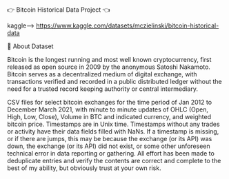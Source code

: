 👉 Bitcoin Historical Data Project 👈

kaggle--> https://www.kaggle.com/datasets/mczielinski/bitcoin-historical-data

📁 About Dataset

Bitcoin is the longest running and most well known cryptocurrency, first released as open source in 2009 by the anonymous Satoshi Nakamoto.
Bitcoin serves as a decentralized medium of digital exchange, with transactions verified and recorded in a public distributed ledger without the need for a trusted record keeping authority or central intermediary.

CSV files for select bitcoin exchanges for the time period of Jan 2012 to December March 2021, with minute to minute updates of OHLC (Open, High, Low, Close), Volume in BTC and indicated currency, and weighted bitcoin price.
Timestamps are in Unix time. Timestamps without any trades or activity have their data fields filled with NaNs. If a timestamp is missing, or if there are jumps, this may be because the exchange (or its API) was down, the exchange (or its API) did not exist, or some other unforeseen technical error in data reporting or gathering. 
All effort has been made to deduplicate entries and verify the contents are correct and complete to the best of my ability, but obviously trust at your own risk.

